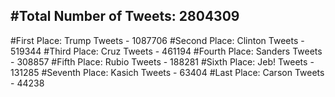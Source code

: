 #Total Number of Tweets: 2804309 
---
#First Place: Trump Tweets - 1087706
#Second Place: Clinton Tweets - 519344
#Third Place: Cruz Tweets - 461194
#Fourth Place: Sanders Tweets - 308857
#Fifth Place: Rubio Tweets - 188281
#Sixth Place: Jeb! Tweets - 131285
#Seventh Place: Kasich Tweets - 63404
#Last Place: Carson Tweets - 44238

